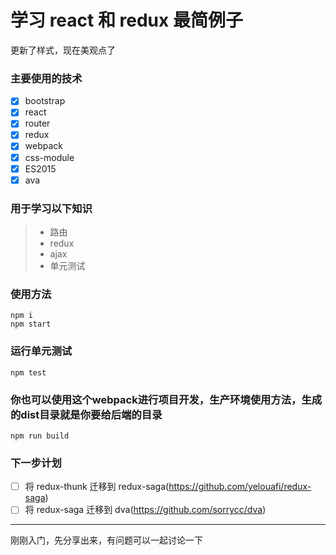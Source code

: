 # 学习 react 和 redux 最简例子


更新了样式，现在美观点了


### 主要使用的技术
- [x] bootstrap
- [x] react
- [x] router
- [x] redux
- [x] webpack
- [x] css-module
- [x] ES2015
- [x] ava

### 用于学习以下知识
> * 路由
> * redux
> * ajax
> * 单元测试

### 使用方法
```
npm i
npm start
```

### 运行单元测试
```
npm test
```

### 你也可以使用这个webpack进行项目开发，生产环境使用方法，生成的dist目录就是你要给后端的目录
```
npm run build
```

### 下一步计划
- [ ] 将 redux-thunk 迁移到 redux-saga(https://github.com/yelouafi/redux-saga)
- [ ] 将 redux-saga 迁移到 dva(https://github.com/sorrycc/dva)

------
刚刚入门，先分享出来，有问题可以一起讨论一下